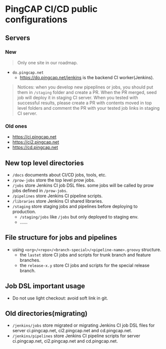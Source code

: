# PingCAP CI/CD public configurations


## Servers

### New

> Only one site in our roadmap.

- `do.pingcap.net`
  - https://do.pingcap.net/jenkins is the backend CI worker(Jenkins).

> Notices: when you develop new pipeplines or jobs, 
> you should put them in `/staging` folder and create a PR. When the PR merged, seed job will deploy it in staging CI server.
> When you tested with successful results, please create a PR with contents moved in top level folders and comment the PR with
> your tested job links in staging CI server.

### Old ones

- https://ci.pingcap.net
- https://ci2.pingcap.net
- https://cd.pingcap.net

## New top level directories

- `/docs` documents about CI/CD jobs, tools, etc.
- `/prow-jobs` store the top level prow jobs.
- `/jobs` store Jenkins CI job DSL files. some jobs will be called by prow jobs defined in `/prow-jobs`.
- `/pipelines` store Jenkins CI pipeline scripts.
- `/libraries` store Jenkins CI shared libraries.
- `/staging` store staging jobs and pipelines before deploying to production.
  - `/staging/jobs` like `/jobs` but only deployed to staging env.
  - ......

## File structure for jobs and pipelines

- using `<org>/<repo>/<branch-special>/<pipeline-name>.groovy` structure.
  - the `lastet` store CI jobs and scripts for trunk branch and feature branches.
  - the `release-x.y` store CI jobs and scripts for the special release branch.

## Job DSL important usage

- Do not use light checkout: avoid soft link in git.

## Old directories(migrating)

- `/jenkins/jobs` store migrated or migrating Jenkins CI job DSL files for server ci.pingcap.net, ci2.pingcap.net and cd.pingcap.net.
- `/jenkins/pipelines` store Jenkins CI pipeline scripts for server ci.pingcap.net, ci2.pingcap.net and cd.pingcap.net.

<!-- joke -->
